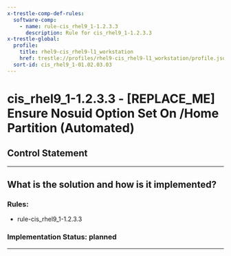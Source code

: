 ```yaml
---
x-trestle-comp-def-rules:
  software-comp:
    - name: rule-cis_rhel9_1-1.2.3.3
      description: Rule for cis_rhel9_1-1.2.3.3
x-trestle-global:
  profile:
    title: rhel9-cis_rhel9-l1_workstation
    href: trestle://profiles/rhel9-cis_rhel9-l1_workstation/profile.json
  sort-id: cis_rhel9_1-01.02.03.03
---
```


# cis_rhel9_1-1.2.3.3 - \[REPLACE_ME\] Ensure Nosuid Option Set On /Home Partition (Automated)

## Control Statement

______________________________________________________________________

## What is the solution and how is it implemented?

<!-- For implementation status enter one of: implemented, partial, planned, alternative, not-applicable -->

<!-- Note that the list of rules under ### Rules: is read-only and changes will not be captured after assembly to JSON -->

<!-- Add control implementation description here for control: cis_rhel9_1-1.2.3.3 -->

### Rules:

  - rule-cis_rhel9_1-1.2.3.3

### Implementation Status: planned

______________________________________________________________________
